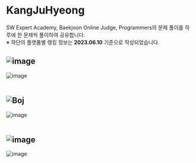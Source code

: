 # KangJuHyeong
SW Expert Academy, Baekjoon Online Judge, Programmers의 문제 풀이를 하루에 한 문제씩 풀이하여 공유합니다. </br>
※ 하단의 플랫폼별 랭킹 정보는 **2023.06.10** 기준으로 작성되었습니다.

![image](https://github.com/OneDay-OneCoding/KangJuHyeong/assets/63866366/61147a12-534e-407b-8500-50f3d608ad1f)
---
![image](https://github.com/OneDay-OneCoding/KangJuHyeong/assets/63866366/b5bf50a7-7840-4181-8797-61c9748d9eba)
</br></br>

![Boj](https://github.com/OneDay-OneCoding/KangJuHyeong/assets/63866366/a06b4d7a-d88d-4c6b-8b2e-625e10e69c9c)
---
![image](https://github.com/OneDay-OneCoding/KangJuHyeong/assets/63866366/234b970d-3f5a-423e-944c-5426d7e3dba2)
</br></br>

![image](https://github.com/OneDay-OneCoding/KangJuHyeong/assets/63866366/9fdb2e7e-328c-4d2a-88d4-a35cd84a24b5)
---
![image](https://github.com/OneDay-OneCoding/KangJuHyeong/assets/63866366/b248f3ad-4742-4159-b1c1-5e357b8c1e90)
